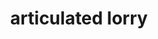 ---
layout: smileys&emotion
title: articulated lorry
emoji: articulated_lorry
permalink: 🚛.html
image: assets/img/3moji/articulated_lorry.png
---